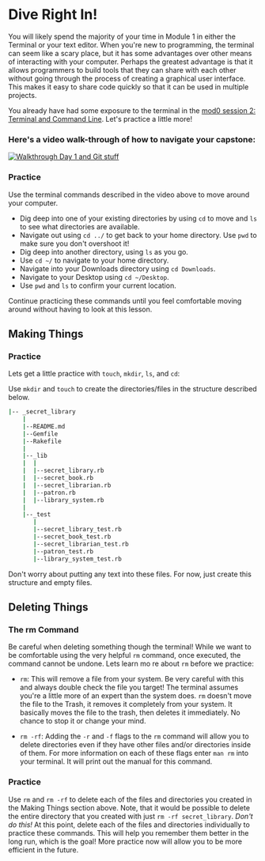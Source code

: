 # Dive Right In!

You will likely spend the majority of your time in Module 1 in either the Terminal or your text editor. When you're new to programming, the terminal can seem like a scary place, but it has some advantages over other means of interacting with your computer. Perhaps the greatest advantage is that it allows programmers to build tools that they can share with each other without going through the process of creating a graphical user interface. This makes it easy to share code quickly so that it can be used in multiple projects.

You already have had some exposure to the terminal in the [mod0 session 2: Terminal and Command Line](http://mod0.turing.io/session2/#terminal-and-command-line). Let's practice a little more!

### Here's a video walk-through of how to navigate your capstone:

[![Walkthrough Day 1 and Git stuff](/images/backend-prework-day-one-thumb.jpg)](https://youtu.be/HYAzk6L63ek "Video Walkthrough for Day 1 & Git Stuff")

### Practice

Use the terminal commands described in the video above to move around your computer.

* Dig deep into one of your existing directories by using `cd` to move and `ls` to see what directories are available.
* Navigate out using `cd ../` to get back to your home directory. Use `pwd` to make sure you don't overshoot it!
* Dig deep into another directory, using `ls` as you go.
* Use `cd ~/` to navigate to your home directory.
* Navigate into your Downloads directory using `cd Downloads`.
* Navigate to your Desktop using `cd ~/Desktop`.
* Use `pwd` and `ls` to confirm your current location.

Continue practicing these commands until you feel comfortable moving around without having to look at this lesson.

## Making Things

### Practice

Lets get a little practice with `touch`, `mkdir`, `ls`, and `cd`:

Use `mkdir` and `touch` to create the directories/files in the structure described below.

```sh
|-- _secret_library
    |
    |--README.md
    |--Gemfile
    |--Rakefile
    |
    |--_lib
    |  |
    |  |--secret_library.rb
    |  |--secret_book.rb
    |  |--secret_librarian.rb
    |  |--patron.rb
    |  |--library_system.rb
    |
    |--_test
       |
       |--secret_library_test.rb
       |--secret_book_test.rb
       |--secret_librarian_test.rb
       |--patron_test.rb
       |--library_system_test.rb
```     

Don't worry about putting any text into these files. For now, just create this structure and empty files.

## Deleting Things

### The rm Command

Be careful when deleting something though the terminal! While we want to be comfortable using the very helpful `rm` command, once executed, the command cannot be undone. Lets learn mo re about `rm` before we practice:

* `rm`: This will remove a file from your system. Be very careful with this and always double check the file you target! The terminal assumes you're a little more of an expert than the system does. `rm` doesn't move the file to the Trash, it removes it completely from your system. It basically moves the file to the trash, then deletes it immediately. No chance to stop it or change your mind.

* `rm -rf`: Adding the `-r` and `-f` flags to the `rm` command will allow you to delete directories even if they have other files and/or directories inside of them. For more information on each of these flags enter `man rm` into your terminal. It will print out the manual for this command.

### Practice

Use `rm` and `rm -rf` to delete each of the files and directories you created in the Making Things section above. Note, that it would be possible to delete the entire directory that you created with just `rm -rf secret_library`. *Don't do this!* At this point, delete each of the files and directories individually to practice these commands. This will help you remember them better in the long run, which is the goal! More practice now will allow you to be more efficient in the future.
